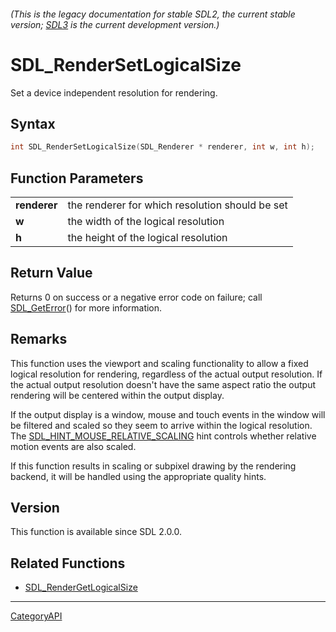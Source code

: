###### (This is the legacy documentation for stable SDL2, the current stable version; [SDL3](https://wiki.libsdl.org/SDL3/) is the current development version.)
# SDL_RenderSetLogicalSize

Set a device independent resolution for rendering.

## Syntax

```c
int SDL_RenderSetLogicalSize(SDL_Renderer * renderer, int w, int h);

```

## Function Parameters

|                  |                                                 |
| ---------------- | ----------------------------------------------- |
| **renderer**     | the renderer for which resolution should be set |
| **w**            | the width of the logical resolution             |
| **h**            | the height of the logical resolution            |

## Return Value

Returns 0 on success or a negative error code on failure; call
[SDL_GetError](SDL_GetError)() for more information.

## Remarks

This function uses the viewport and scaling functionality to allow a fixed
logical resolution for rendering, regardless of the actual output
resolution. If the actual output resolution doesn't have the same aspect
ratio the output rendering will be centered within the output display.

If the output display is a window, mouse and touch events in the window
will be filtered and scaled so they seem to arrive within the logical
resolution. The
[SDL_HINT_MOUSE_RELATIVE_SCALING](SDL_HINT_MOUSE_RELATIVE_SCALING) hint
controls whether relative motion events are also scaled.

If this function results in scaling or subpixel drawing by the rendering
backend, it will be handled using the appropriate quality hints.

## Version

This function is available since SDL 2.0.0.

## Related Functions

* [SDL_RenderGetLogicalSize](SDL_RenderGetLogicalSize)

----
[CategoryAPI](CategoryAPI)

